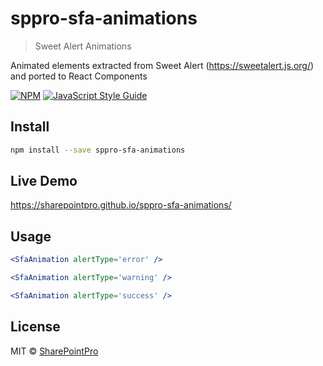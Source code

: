 # sppro-sfa-animations

> Sweet Alert Animations

Animated elements extracted from Sweet Alert (https://sweetalert.js.org/) and ported to React Components

[![NPM](https://img.shields.io/npm/v/sppro-sfa-animations.svg)](https://www.npmjs.com/package/sppro-sfa-animations) [![JavaScript Style Guide](https://img.shields.io/badge/code_style-standard-brightgreen.svg)](https://standardjs.com)

## Install

```bash
npm install --save sppro-sfa-animations
```

## Live Demo

https://sharepointpro.github.io/sppro-sfa-animations/

## Usage

```jsx
<SfaAnimation alertType='error' />
```

```jsx
<SfaAnimation alertType='warning' />
```

```jsx
<SfaAnimation alertType='success' />
```

## License

MIT © [SharePointPro](https://github.com/SharePointPro)
